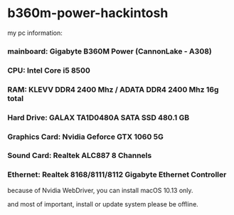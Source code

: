 # b360m-power-hackintosh

my pc information:

### mainboard: Gigabyte B360M Power (CannonLake - A308)
### CPU: Intel Core i5 8500
### RAM: KLEVV DDR4 2400 Mhz / ADATA DDR4 2400 Mhz 16g total
### Hard Drive: GALAX TA1D0480A SATA SSD 480.1 GB
### Graphics Card: Nvidia Geforce GTX 1060 5G
### Sound Card: Realtek ALC887 8 Channels 
### Ethernet: Realtek 8168/8111/8112 Gigabyte Ethernet Controller


because of Nvidia WebDriver, you can install macOS 10.13 only. 

and most of important, install or update system please be offline. 
